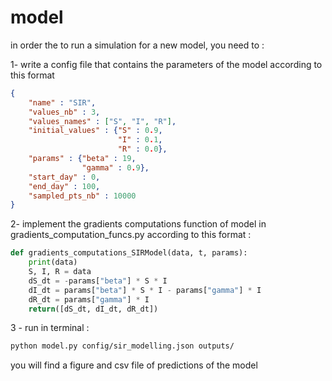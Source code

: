 # model

in order the to run a simulation for a new model, you need to :

1- write a config file that contains the parameters of the model according to this format

```json
{
	"name" : "SIR",
	"values_nb" : 3,
	"values_names" : ["S", "I", "R"],
	"initial_values" : {"S" : 0.9,
						"I" : 0.1,
					    "R" : 0.0},
	"params" : {"beta" : 19,
				"gamma" : 0.9},
	"start_day" : 0,
	"end_day" : 100,
	"sampled_pts_nb" : 10000
}
```

2- implement the gradients computations function of model in gradients_computation_funcs.py according to this format :

```python
def gradients_computations_SIRModel(data, t, params):
    print(data)
    S, I, R = data
    dS_dt = -params["beta"] * S * I
    dI_dt = params["beta"] * S * I - params["gamma"] * I
    dR_dt = params["gamma"] * I
    return([dS_dt, dI_dt, dR_dt])
```

3 - run in terminal :

```bash 
python model.py config/sir_modelling.json outputs/
```

you will find a figure and csv file of predictions of the model